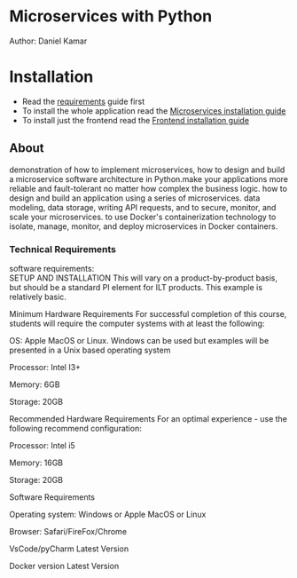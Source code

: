 # Microservices with Python

Author: Daniel Kamar

# Installation

- Read the [requirements](docs/install/requirements.md) guide first
- To install the whole application read the [Microservices installation guide](docs/install/microservices.md)
- To install just the frontend read the [Frontend installation guide](docs/install/frontend.md)

## About 

 demonstration of how to implement microservices, how to design and build a microservice software architecture in Python.make your applications more reliable and fault-tolerant no matter how complex the business logic. how to design and build an application using a series of microservices. data modeling, data storage, writing API requests, and  to secure, monitor, and scale your microservices.
 to use Docker's containerization technology to isolate, manage, monitor, and deploy microservices in Docker containers.


### Technical Requirements

software requirements:<br/>
SETUP AND INSTALLATION
This will vary on a product-by-product basis, but should be a standard PI element for ILT products. This example is relatively basic.

Minimum Hardware Requirements
For successful completion of this course, students will require the computer systems with at least the following:

OS: Apple MacOS or Linux. Windows can be used but examples will be presented in a Unix based operating system

Processor: Intel I3+

Memory: 6GB

Storage: 20GB

Recommended Hardware Requirements
For an optimal experience - use the following recommend configuration:

Processor: Intel i5

Memory: 16GB

Storage: 20GB

Software Requirements

Operating system: Windows or Apple MacOS or Linux

Browser: Safari/FireFox/Chrome

VsCode/pyCharm Latest Version

Docker version Latest Version
